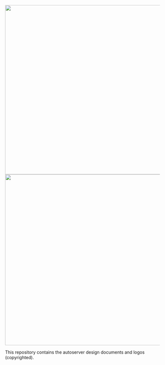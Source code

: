 <img src="https://raw.githubusercontent.com/autoserver-org/design/master/autoserver/autoserver.svg?sanitize=true" width="550"/>

<img src="https://raw.githubusercontent.com/autoserver-org/design/master/autoquality/autoquality.svg?sanitize=true" width="555"/>

This repository contains the autoserver design documents and logos (copyrighted).
